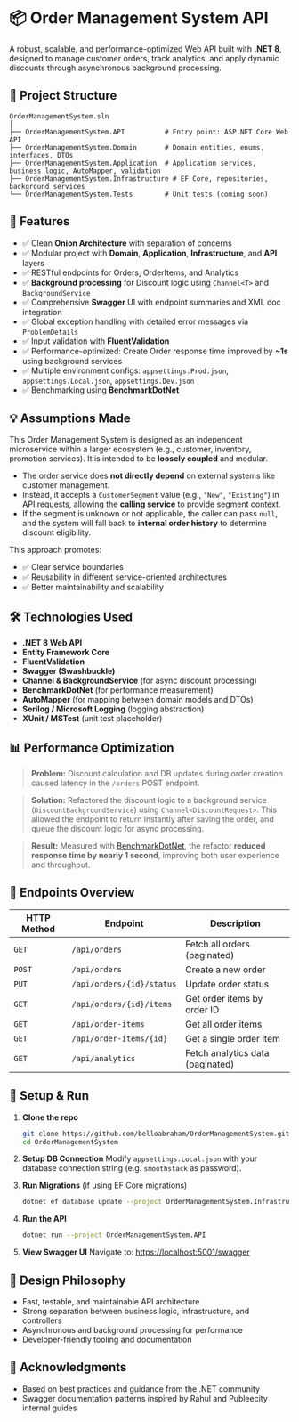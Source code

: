 # 📦 Order Management System API

A robust, scalable, and performance-optimized Web API built with **.NET 8**, designed to manage customer orders, track analytics, and apply dynamic discounts through asynchronous background processing.

## 🔧 Project Structure

```
OrderManagementSystem.sln
│
├── OrderManagementSystem.API          # Entry point: ASP.NET Core Web API
├── OrderManagementSystem.Domain       # Domain entities, enums, interfaces, DTOs
├── OrderManagementSystem.Application  # Application services, business logic, AutoMapper, validation
├── OrderManagementSystem.Infrastructure # EF Core, repositories, background services
└── OrderManagementSystem.Tests        # Unit tests (coming soon)
```

## 🚀 Features

- ✅ Clean **Onion Architecture** with separation of concerns
- ✅ Modular project with **Domain**, **Application**, **Infrastructure**, and **API** layers
- ✅ RESTful endpoints for Orders, OrderItems, and Analytics
- ✅ **Background processing** for Discount logic using `Channel<T>` and `BackgroundService`
- ✅ Comprehensive **Swagger** UI with endpoint summaries and XML doc integration
- ✅ Global exception handling with detailed error messages via `ProblemDetails`
- ✅ Input validation with **FluentValidation**
- ✅ Performance-optimized: Create Order response time improved by **~1s** using background services
- ✅ Multiple environment configs: `appsettings.Prod.json`, `appsettings.Local.json`, `appsettings.Dev.json`
- ✅ Benchmarking using **BenchmarkDotNet**

## 💡 Assumptions Made

This Order Management System is designed as an independent microservice within a larger ecosystem (e.g., customer, inventory, promotion services). It is intended to be **loosely coupled** and modular.

- The order service does **not directly depend** on external systems like customer management.
- Instead, it accepts a `CustomerSegment` value (e.g., `"New"`, `"Existing"`) in API requests, allowing the **calling service** to provide segment context.
- If the segment is unknown or not applicable, the caller can pass `null`, and the system will fall back to **internal order history** to determine discount eligibility.

This approach promotes:

- ✅ Clear service boundaries
- ✅ Reusability in different service-oriented architectures
- ✅ Better maintainability and scalability

## 🛠️ Technologies Used

- **.NET 8 Web API**
- **Entity Framework Core**
- **FluentValidation**
- **Swagger (Swashbuckle)**
- **Channel<T> & BackgroundService** (for async discount processing)
- **BenchmarkDotNet** (for performance measurement)
- **AutoMapper** (for mapping between domain models and DTOs)
- **Serilog / Microsoft Logging** (logging abstraction)
- **XUnit / MSTest** (unit test placeholder)

## 📊 Performance Optimization

> **Problem:**
> Discount calculation and DB updates during order creation caused latency in the `/orders` POST endpoint.

> **Solution:**
> Refactored the discount logic to a background service (`DiscountBackgroundService`) using `Channel<DiscountRequest>`. This allowed the endpoint to return instantly after saving the order, and queue the discount logic for async processing.

> **Result:**
> Measured with [BenchmarkDotNet](https://github.com/dotnet/BenchmarkDotNet), the refactor **reduced response time by nearly 1 second**, improving both user experience and throughput.

## 📌 Endpoints Overview

| HTTP Method | Endpoint                  | Description                      |
| ----------- | ------------------------- | -------------------------------- |
| `GET`       | `/api/orders`             | Fetch all orders (paginated)     |
| `POST`      | `/api/orders`             | Create a new order               |
| `PUT`       | `/api/orders/{id}/status` | Update order status              |
| `GET`       | `/api/orders/{id}/items`  | Get order items by order ID      |
| `GET`       | `/api/order-items`        | Get all order items              |
| `GET`       | `/api/order-items/{id}`   | Get a single order item          |
| `GET`       | `/api/analytics`          | Fetch analytics data (paginated) |

## 🧪 Setup & Run

1. **Clone the repo**

   ```bash
   git clone https://github.com/belloabraham/OrderManagementSystem.git
   cd OrderManagementSystem
   ```

2. **Setup DB Connection**
   Modify `appsettings.Local.json` with your database connection string (e.g. `smoothstack` as password).

3. **Run Migrations** (if using EF Core migrations)

   ```bash
   dotnet ef database update --project OrderManagementSystem.Infrastructure
   ```

4. **Run the API**

   ```bash
   dotnet run --project OrderManagementSystem.API
   ```

5. **View Swagger UI**
   Navigate to: [https://localhost:5001/swagger](https://localhost:5001/swagger)

## 🧠 Design Philosophy

- Fast, testable, and maintainable API architecture
- Strong separation between business logic, infrastructure, and controllers
- Asynchronous and background processing for performance
- Developer-friendly tooling and documentation

## 🙌 Acknowledgments

- Based on best practices and guidance from the .NET community
- Swagger documentation patterns inspired by Rahul and Publeecity internal guides
